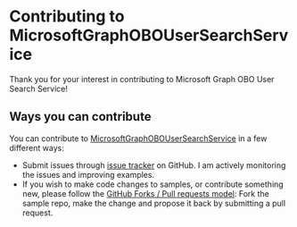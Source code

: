 # Contributing to MicrosoftGraphOBOUserSearchService

Thank you for your interest in contributing to Microsoft Graph OBO User Search Service!

## Ways you can contribute

You can contribute to [MicrosoftGraphOBOUserSearchService](https://github.com/blackcodeking912/MicrosoftGraphOBOUserSearchService) in a few different ways:

- Submit issues through [issue tracker](https://github.com/blackcodeking912/MicrosoftGraphOBOUserSearchService/issues) on GitHub. I am actively monitoring the issues and improving examples.
- If you wish to make code changes to samples, or contribute something new, please follow the [GitHub Forks / Pull requests model](https://help.github.com/articles/fork-a-repo/): Fork the sample repo, make the change and propose it back by submitting a pull request.